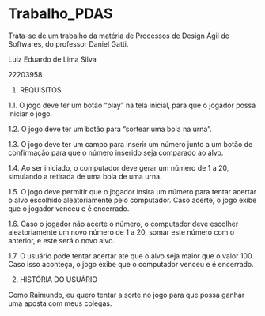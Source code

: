 # Trabalho_PDAS
Trata-se de um trabalho da matéria de Processos de Design Ágil de Softwares, do professor Daniel Gatti.

Luiz Eduardo de Lima Silva

22203958

1.	REQUISITOS

1.1.	O jogo deve ter um botão “play” na tela inicial, para que o jogador possa iniciar o jogo.

1.2.	O jogo deve ter um botão para “sortear uma bola na urna”.

1.3.	O jogo deve ter um campo para inserir um número junto a um botão de confirmação para que o número inserido seja comparado ao alvo.

1.4.	Ao ser iniciado, o computador deve gerar um número de 1 a 20, simulando a retirada de uma bola de uma urna.

1.5.	O jogo deve permitir que o jogador insira um número para tentar acertar o alvo escolhido aleatoriamente pelo computador. Caso acerte, o jogo exibe que o jogador venceu e é encerrado.

1.6.	Caso o jogador não acerte o número, o computador deve escolher aleatoriamente um novo número de 1 a 20, somar este número com o anterior, e este será o novo alvo.

1.7.	O usuário pode tentar acertar até que o alvo seja maior que o valor 100. Caso isso aconteça, o jogo exibe que o computador venceu e é encerrado.

2.	HISTÓRIA DO USUÁRIO

Como Raimundo, eu quero tentar a sorte no jogo para que possa ganhar uma aposta com meus colegas.
